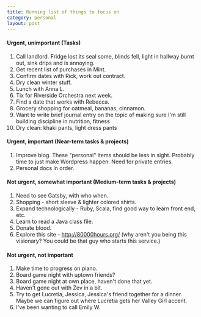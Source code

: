 ```yaml
---
title: Running list of things to focus on
category: personal
layout: post
---
```


#### Urgent, unimportant (Tasks)

1.  Call landlord.  Fridge lost its seal some, blinds fell, light in hallway burnt out, sink drips and is annoying.
2.  Get recent list of purchases in Mint.
3.  Confirm dates with Rick, work out contract.
4.  Dry clean winter stuff.
6.  Lunch with Anna L.
7.  Tix for Riverside Orchestra next week.
9.  Find a date that works with Rebecca.
10. Grocery shopping for oatmeal, bananas, cinnamon.
11. Want to write brief journal entry on the topic of making sure I'm still building discipline in nutrition, fitness
12. Dry clean:  khaki pants, light dress pants


#### Urgent, important (Near-term tasks & projects)

1.  Improve blog.  These "personal" items should be less in sight.  Probably time to just make Wordpress happen. Need for private entries.
2.  Personal docs in order.

#### Not urgent, somewhat important (Medium-term tasks & projects)

1.  Need to see Gatsby, with who when.
2.  Shopping - short sleeve & lighter colored shirts.
3.  Expand technologically - Ruby, Scala, find good way to learn front end, etc.
4.  Learn to read a Java class file.
5.  Donate blood.
6.  Explore this site - http://80000hours.org/ (why aren't you being this visionary? You could be that guy who starts this service.)

#### Not urgent, not important

1.  Make time to progress on piano.
1.  Board game night with uptown friends?
2.  Board game night at own place, haven't done that yet.
3.  Haven't gone out with Zev in a bit.
4.  Try to get Lucretia, Jessica, Jessica's friend together for a dinner.  Maybe we can figure out where Lucretia gets her Valley Girl accent.
7.  I've been wanting to call Emily W.

